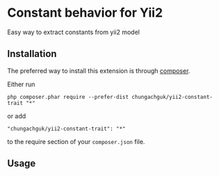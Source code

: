 Constant behavior for Yii2
==========================
Easy way to extract constants from yii2 model

Installation
------------

The preferred way to install this extension is through [composer](http://getcomposer.org/download/).

Either run

```
php composer.phar require --prefer-dist chungachguk/yii2-constant-trait "*"
```

or add

```
"chungachguk/yii2-constant-trait": "*"
```

to the require section of your `composer.json` file.


Usage
-----


